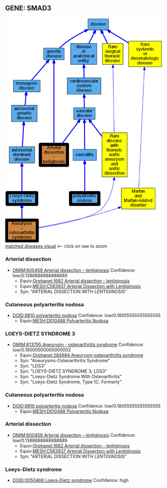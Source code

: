 
## GENE: SMAD3

![image](SMAD3.png)
[matched diseases visual](SMAD3.png)  <-- click on raw to zoom


### Arterial dissection
 * [OMIM:600459 Arterial dissection - lentiginosis](http://beta.monarchinitiative.org/disease/OMIM:600459) Confidence: low/0.1388888888888889
    * Equiv:[Orphanet:1682 Arterial dissection - lentiginosis](http://beta.monarchinitiative.org/disease/Orphanet:1682)
    * Equiv:[MESH:C563937 Arterial Dissection with Lentiginosis](http://beta.monarchinitiative.org/disease/MESH:C563937)
    * Syn: "ARTERIAL DISSECTION WITH LENTIGINOSIS"

### Cutaneous polyarteritis nodosa
 * [DOID:9810 polyarteritis nodosa](http://beta.monarchinitiative.org/disease/DOID:9810) Confidence: low/0.18055555555555555
    * Equiv:[MESH:D010488 Polyarteritis Nodosa](http://beta.monarchinitiative.org/disease/MESH:D010488)

### LOEYS-DIETZ SYNDROME 3
 * [OMIM:613795 Aneurysm - osteoarthritis syndrome](http://beta.monarchinitiative.org/disease/OMIM:613795) Confidence: low/0.18000000000000002
    * Equiv:[Orphanet:284984 Aneurysm-osteoarthritis syndrome](http://beta.monarchinitiative.org/disease/Orphanet:284984)
    * Syn: "Aneurysms-Osteoarthritis Syndrome"
    * Syn: "LDS3"
    * Syn: "LOEYS-DIETZ SYNDROME 3; LDS3"
    * Syn: "Loeys-Dietz Syndrome With Osteoarthritis"
    * Syn: "Loeys-Dietz Syndrome, Type 1C, Formerly"

### Cutaneous polyarteritis nodosa
 * [DOID:9810 polyarteritis nodosa](http://beta.monarchinitiative.org/disease/DOID:9810) Confidence: low/0.18055555555555555
    * Equiv:[MESH:D010488 Polyarteritis Nodosa](http://beta.monarchinitiative.org/disease/MESH:D010488)

### Arterial dissection
 * [OMIM:600459 Arterial dissection - lentiginosis](http://beta.monarchinitiative.org/disease/OMIM:600459) Confidence: low/0.1388888888888889
    * Equiv:[Orphanet:1682 Arterial dissection - lentiginosis](http://beta.monarchinitiative.org/disease/Orphanet:1682)
    * Equiv:[MESH:C563937 Arterial Dissection with Lentiginosis](http://beta.monarchinitiative.org/disease/MESH:C563937)
    * Syn: "ARTERIAL DISSECTION WITH LENTIGINOSIS"

### Loeys-Dietz syndrome
 * [DOID:0050466 Loeys-Dietz syndrome](http://beta.monarchinitiative.org/disease/DOID:0050466) Confidence: high
